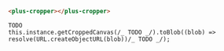 ```html [template]
<plus-cropper></plus-cropper>
```

```
TODO
this.instance.getCroppedCanvas(/_ TODO _/).toBlob((blob) => resolve(URL.createObjectURL(blob))/_ TODO _/);
```

